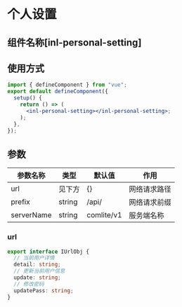 # 个人设置

## 组件名称[**inl-personal-setting**]

## 使用方式

```jsx
import { defineComponent } from "vue";
export default defineComponent({
  setup() {
    return () => (
      <inl-personal-setting></inl-personal-setting>;
    );
  },
});
```

## 参数

| 参数名称   | 类型   | 默认值     | 作用         |
| ---------- | ------ | ---------- | ------------ |
| url        | 见下方 | {}         | 网络请求路径 |
| prefix     | string | /api/      | 网络请求前缀 |
| serverName | string | comlite/v1 | 服务端名称   |

### url

```typescript
export interface IUrlObj {
  // 当前用户详情
  detail: string;
  // 更新当前用户信息
  update: string;
  // 修改密码
  updatePass: string;
}
```
